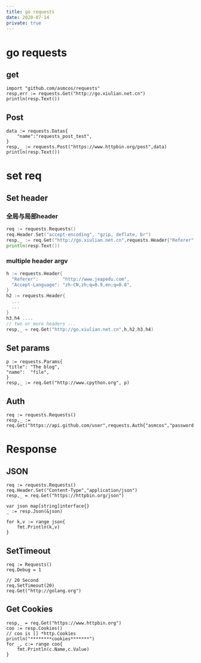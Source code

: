 ```yaml
---
title: go requests
date: 2020-07-14
private: true
---
```

# go requests

## get
    import "github.com/asmcos/requests"
    resp,err := requests.Get("http://go.xiulian.net.cn")
    println(resp.Text())

## Post

    data := requests.Datas{
        "name":"requests_post_test",
    }
    resp,_ := requests.Post("https://www.httpbin.org/post",data)
    println(resp.Text())

# set req
## Set header
### 全局与局部header
``` go
req := requests.Requests()
req.Header.Set("accept-encoding", "gzip, deflate, br")
resp,_ := req.Get("http://go.xiulian.net.cn",requests.Header{"Referer":"http://www.jeapedu.com"})
println(resp.Text())

```

### multiple header argv
``` go
h := requests.Header{
  "Referer":         "http://www.jeapedu.com",
  "Accept-Language": "zh-CN,zh;q=0.9,en;q=0.8",
}
h2 := requests.Header{
  ...
  ...
}
h3,h4 ....
// two or more headers ...
resp,_ = req.Get("http://go.xiulian.net.cn",h,h2,h3,h4)
```


## Set params
    p := requests.Params{
    "title": "The blog",
    "name":  "file",
    }
    resp,_ := req.Get("http://www.cpython.org", p)



## Auth
    req := requests.Requests()
    resp,_ := req.Get("https://api.github.com/user",requests.Auth{"asmcos","password...."})

# Response
## JSON

    req := requests.Requests()
    req.Header.Set("Content-Type","application/json")
    resp,_ = req.Get("https://httpbin.org/json")

    var json map[string]interface{}
    _ := resp.Json(&json)

    for k,v := range json{
        fmt.Println(k,v)
    }


## SetTimeout

    req := Requests()
    req.Debug = 1

    // 20 Second
    req.SetTimeout(20)
    req.Get("http://golang.org")

## Get Cookies

    resp,_ = req.Get("https://www.httpbin.org")
    coo := resp.Cookies()
    // coo is [] *http.Cookies
    println("********cookies*******")
    for _, c:= range coo{
        fmt.Println(c.Name,c.Value)
    }
